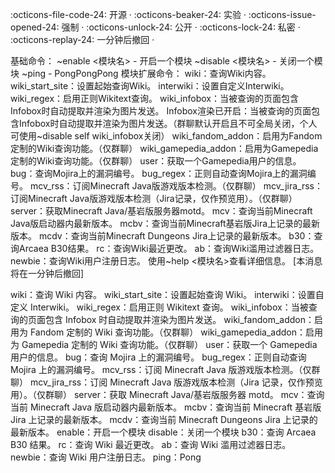 :octicons-file-code-24: 开源 ·
:octicons-beaker-24: 实验 ·
:octicons-issue-opened-24: 强制 ·
:octicons-unlock-24: 公开 ·
:octicons-lock-24: 私密 ·
:octicons-replay-24: 一分钟后撤回 ·

基础命令：
~enable <模块名> - 开启一个模块
~disable <模块名> - 关闭一个模块
~ping - PongPongPong
模块扩展命令：
wiki：查询Wiki内容。
wiki_start_site：设置起始查询Wiki。
interwiki：设置自定义Interwiki。
wiki_regex：启用正则Wikitext查询。
wiki_infobox：当被查询的页面包含Infobox时自动提取并渲染为图片发送。
Infobox渲染已开启：当被查询的页面包含Infobox时自动提取并渲染为图片发送。（群聊默认开启且不可全局关闭，个人可使用~disable self wiki_infobox关闭）
wiki_fandom_addon：启用为Fandom定制的Wiki查询功能。（仅群聊）
wiki_gamepedia_addon：启用为Gamepedia定制的Wiki查询功能。（仅群聊）
user：获取一个Gamepedia用户的信息。
bug：查询Mojira上的漏洞编号。
bug_regex：正则自动查询Mojira上的漏洞编号。
mcv_rss：订阅Minecraft Java版游戏版本检测。（仅群聊）
mcv_jira_rss：订阅Minecraft Java版游戏版本检测（Jira记录，仅作预览用）。（仅群聊）
server：获取Minecraft Java/基岩版服务器motd。
mcv：查询当前Minecraft Java版启动器内最新版本。
mcbv：查询当前Minecraft基岩版Jira上记录的最新版本。
mcdv：查询当前Minecraft Dungeons Jira上记录的最新版本。
b30：查询Arcaea B30结果。
rc：查询Wiki最近更改。
ab：查询Wiki滥用过滤器日志。
newbie：查询Wiki用户注册日志。
使用~help <模块名>查看详细信息。
[本消息将在一分钟后撤回]

wiki：查询 Wiki 内容。
wiki_start_site：设置起始查询 Wiki。
interwiki：设置自定义 Interwiki。
wiki_regex：启用正则 Wikitext 查询。
wiki_infobox：当被查询的页面包含 Infobox 时自动提取并渲染为图片发送。
wiki_fandom_addon：启用为 Fandom 定制的 Wiki 查询功能。（仅群聊）
wiki_gamepedia_addon：启用为 Gamepedia 定制的 Wiki 查询功能。（仅群聊）
user：获取一个 Gamepedia 用户的信息。
bug：查询 Mojira 上的漏洞编号。
bug_regex：正则自动查询 Mojira 上的漏洞编号。
mcv_rss：订阅 Minecraft Java 版游戏版本检测。（仅群聊）
mcv_jira_rss：订阅 Minecraft Java 版游戏版本检测（Jira 记录，仅作预览用）。（仅群聊）
server：获取 Minecraft Java/基岩版服务器 motd。
mcv：查询当前 Minecraft Java 版启动器内最新版本。
mcbv：查询当前 Minecraft 基岩版 Jira 上记录的最新版本。
mcdv：查询当前 Minecraft Dungeons Jira 上记录的最新版本。
enable：开启一个模块
disable：关闭一个模块
b30：查询 Arcaea B30 结果。
rc：查询 Wiki 最近更改。
ab：查询 Wiki 滥用过滤器日志。
newbie：查询 Wiki 用户注册日志。
ping：Pong
